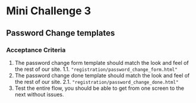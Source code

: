 # Mini Challenge 3

## Password Change templates

### Acceptance Criteria
1. The password change form template should match the look and feel of the rest of our site.
1.1. `"registration/password_change_form.html"`
2. The password change done template should match the look and feel of the rest of our site.
2.1. `"registration/password_change_done.html"`
3. Test the entire flow, you should be able to get from one screen to the next without issues.